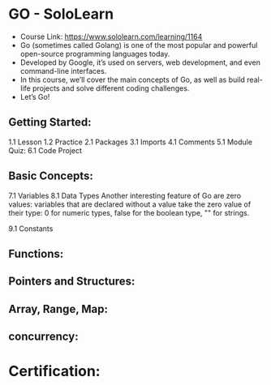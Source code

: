 # GO - SoloLearn 
* Course Link: https://www.sololearn.com/learning/1164
* Go (sometimes called Golang) is one of the most popular and powerful open-source programming languages today. 
* Developed by Google, it’s used on servers, web development, and even command-line interfaces. 
* In this course, we’ll cover the main concepts of Go, as well as build real-life projects and solve different coding challenges. 
* Let’s Go!

## Getting Started: 
1.1 Lesson
1.2 Practice 
2.1 Packages 
3.1 Imports 
4.1 Comments 
5.1 Module Quiz: 
6.1 Code Project 

## Basic Concepts: 
7.1 Variables
8.1 Data Types 
Another interesting feature of Go are zero values: variables that are declared without a value take the zero value of their type:
0 for numeric types,
false for the boolean type, 
"" for strings.

9.1 Constants 



## Functions: 

## Pointers and Structures: 

## Array, Range, Map:

## concurrency: 

# Certification: 

